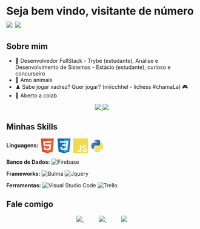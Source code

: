 # Seja bem vindo, visitante de número <img alingn="center" src="https://profile-counter.glitch.me/Miicchhel/count.svg" /> <img src="https://emojipedia-us.s3.amazonaws.com/source/skype/289/vulcan-salute_1f596.png" width="60px"></h2>

<!--
&nbsp; ![](https://visitor-badge.glitch.me/badge?page_id=Miicchhel.Miicchhel&style=flat-square&color=0088cc)

-->

## Sobre mim

- 🌱 Desenvolvedor FullStack - Trybe (estudante), Análise e Desenvolvimento de Sistemas - Estácio (estudante), curioso e concurseiro
- 🐶 Amo animais 
- ♟️  Sabe jogar xadrez? Quer jogar? (miicchhel - lichess #chamaLa) 🎮
- 👯 Aberto a colab



<div align="center">
  <a href="https://github.com/Miicchhel">
    <img height="180em" src="https://github-readme-stats.vercel.app/api?username=Miicchhel&show_icons=true&theme=dracula"/>
    <img height="180em" src="https://github-readme-stats.vercel.app/api/top-langs/?username=Miicchhel&layout=compact&langs_count=7&theme=dracula"/>
  </a>
</div>

## Minhas Skills
**Linguagens:**
  <img align="center" alt="Michel-HTML" height="40" width="40" src="https://raw.githubusercontent.com/devicons/devicon/master/icons/html5/html5-original.svg">
  <img align="center" alt="Michel-CSS" height="40" width="40" src="https://raw.githubusercontent.com/devicons/devicon/master/icons/css3/css3-original.svg">
  <img align="center" alt="Michel-Js" height="40" width="40" src="https://raw.githubusercontent.com/devicons/devicon/master/icons/javascript/javascript-plain.svg">
  <img align="center" alt="Michel-Python" height="40" width="40" src="https://raw.githubusercontent.com/devicons/devicon/master/icons/python/python-original.svg">

**Banco de Dados:**
  ![Firebase](https://img.shields.io/badge/firebase-ffca28?style=for-the-badge&logo=firebase&logoColor=black)
  
**Frameworks:**
  ![Bulma](https://img.shields.io/badge/-Bulma-333333?style=for-the-badge&logo=bulma&logoColor=48c78e)
  ![Jquery](https://img.shields.io/badge/-Jquery-333333?style=for-the-badge&logo=jquery&logoColor=007ACC)
  
**Ferramentas:**
  ![Visual Studio Code](https://img.shields.io/badge/-Visual%20Studio%20Code-333333?style=for-the-badge&logo=visual-studio-code&logoColor=007ACC)
  ![Trello](https://img.shields.io/badge/-Trello-333333?style=for-the-badge&logo=trello&logoColor=007ACC)
  
  


## Fale comigo 

<p align="center">
    <a href="https://github.com/Miicchhel">
        <img  src="https://img.shields.io/badge/github-%23100000.svg?&style=for-the-badge&logo=github&logoColor=white&link=mailto:https://github.com/Miicchhel">
    </a>
    &nbsp;&nbsp;&nbsp;&nbsp;&nbsp;&nbsp;&nbsp;&nbsp;&nbsp;
    <a href="mailto:michel.ferreira.melo@gmail.com">
        <img src="https://img.shields.io/badge/gmail-D14836?&style=for-the-badge&logo=gmail&logoColor=white&link=mailto:michel.ferreira.melo@gmail.com">
    </a>
    &nbsp;&nbsp;&nbsp;&nbsp;&nbsp;&nbsp;&nbsp;&nbsp;&nbsp;
    <a href="https://www.linkedin.com/in/michel-ferreira-90746a54/">
        <img src="https://img.shields.io/badge/linkedin-%230077B5.svg?&style=for-the-badge&logo=linkedin&logoColor=white&link=mailto:https://www.linkedin.com/in/michel-ferreira-90746a54/">
    </a>
</p>
